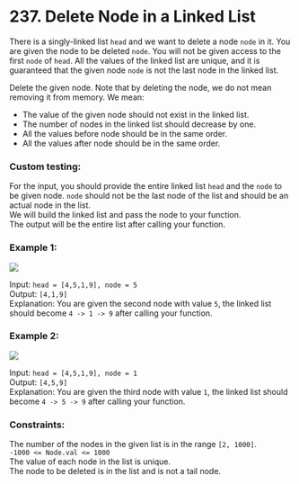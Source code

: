 # 237. Delete Node in a Linked List   
   
There is a singly-linked list ```head``` and we want to delete a node ```node``` in it. You are given the node to be deleted ``node``. You will not be given access to the first ``node`` of ```head```. All the values of the linked list are unique, and it is guaranteed that the given node ```node``` is not the last node in the linked list.   
   
Delete the given node. Note that by deleting the node, we do not mean removing it from memory. We mean:   
- The value of the given node should not exist in the linked list.   
- The number of nodes in the linked list should decrease by one.   
- All the values before node should be in the same order.   
- All the values after node should be in the same order.   
   
### **Custom testing:**   
   
For the input, you should provide the entire linked list ```head``` and the ```node``` to be given node. ```node``` should not be the last node of the list and should be an actual node in the list.   
We will build the linked list and pass the node to your function.   
The output will be the entire list after calling your function.   
    
   
### **Example 1:**   
   
![](https://assets.leetcode.com/uploads/2020/09/01/node1.jpg)   
   
Input: ```head = [4,5,1,9], node = 5```   
Output: ```[4,1,9]```   
Explanation: You are given the second node with value ```5```, the linked list should become ```4 -> 1 -> 9``` after calling your function.   
   
### **Example 2:**   
   
![](https://assets.leetcode.com/uploads/2020/09/01/node2.jpg)   
   
Input: ```head = [4,5,1,9], node = 1```   
Output: ```[4,5,9]```   
Explanation: You are given the third node with value ```1```, the linked list should become ```4 -> 5 -> 9``` after calling your function.   
    
   
### **Constraints:**   
   
The number of the nodes in the given list is in the range ```[2, 1000]```.   
```-1000 <= Node.val <= 1000```   
The value of each node in the list is unique.   
The node to be deleted is in the list and is not a tail node.   